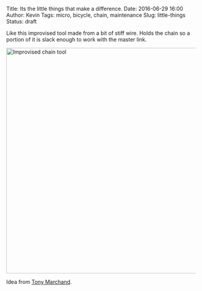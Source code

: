 Title: Its the little things that make a difference.
Date: 2016-06-29 16:00
Author: Kevin
Tags: micro, bicycle, chain, maintenance
Slug: little-things
Status: draft

Like this improvised tool made from a bit of stiff wire. Holds the chain so a portion of it is slack enough to work with the master link.

<a data-flickr-embed="true"  href="https://www.flickr.com/photos/Kevinisageek/28551895941/in/datetaken/" title="Improvised chain tool"><img src="https://c6.staticflickr.com/9/8641/28551895941_992c7f3cff_c.jpg" width="800" height="600" alt="Improvised chain tool"></a>

Idea from [Tony Marchand](https://www.youtube.com/watch?v=It74clEsFT4).
